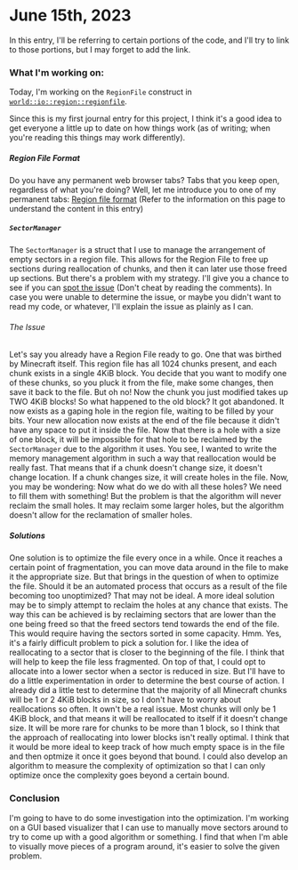 # June 15th, 2023

In this entry, I'll be referring to certain portions of the code, and I'll try to link to those portions, but I may forget to add the link.

### What I'm working on:

Today, I'm working on the `RegionFile` construct in [`world::io::region::regionfile`](https://github.com/NullSurplus/mcutil/blob/main/src/world/io/region/regionfile.rs).

Since this is my first journal entry for this project, I think it's a good idea to get everyone a little up to date on how things work (as of writing; when you're reading this things may work differently).

##### Region File Format

Do you have any permanent web browser tabs? Tabs that you keep open, regardless of what you're doing? Well, let me introduce you to one of my permanent tabs: [Region file format](https://minecraft.fandom.com/wiki/Region_file_format) (Refer to the information on this page to understand the content in this entry)

##### `SectorManager`

The `SectorManager` is a struct that I use to manage the arrangement of empty sectors in a region file. This allows for the Region File to free up sections during reallocation of chunks, and then it can later use those freed up sections. But there's a problem with my strategy. I'll give you a chance to see if you can [spot the issue](https://github.com/NullSurplus/mcutil/blob/6e7648f2f363186b43014d3c580020c8e74c690a/src/world/io/region/sectormanager.rs#L35) (Don't cheat by reading the comments). In case you were unable to determine the issue, or maybe you didn't want to read my code, or whatever, I'll explain the issue as plainly as I can.

###### The Issue

Let's say you already have a Region File ready to go. One that was birthed by Minecraft itself. This region file has all 1024 chunks present, and each chunk exists in a single 4KiB block. You decide that you want to modify one of these chunks, so you pluck it from the file, make some changes, then save it back to the file. But oh no! Now the chunk you just modified takes up TWO 4KiB blocks! So what happened to the old block? It got abandoned. It now exists as a gaping hole in the region file, waiting to be filled by your bits. Your new allocation now exists at the end of the file because it didn't have any space to put it inside the file. Now that there is a hole with a size of one block, it will be impossible for that hole to be reclaimed by the `SectorManager` due to the algorithm it uses. You see, I wanted to write the memory management algorithm in such a way that reallocation would be really fast. That means that if a chunk doesn't change size, it doesn't change location. If a chunk changes size, it will create holes in the file. Now, you may be wondering: Now what do we do with all these holes? We need to fill them with something! But the problem is that the algorithm will never reclaim the small holes. It may reclaim some larger holes, but the algorithm doesn't allow for the reclamation of smaller holes.

##### Solutions

One solution is to optimize the file every once in a while. Once it reaches a certain point of fragmentation, you can move data around in the file to make it the appropriate size. But that brings in the question of when to optimize the file. Should it be an automated process that occurs as a result of the file becoming too unoptimized? That may not be ideal. A more ideal solution may be to simply attempt to reclaim the holes at any chance that exists. The way this can be achieved is by reclaiming sectors that are lower than the one being freed so that the freed sectors tend towards the end of the file. This would require having the sectors sorted in some capacity. Hmm. Yes, it's a fairly difficult problem to pick a solution for. I like the idea of reallocating to a sector that is closer to the beginning of the file. I think that will help to keep the file less fragmented. On top of that, I could opt to allocate into a lower sector when a sector is reduced in size. But I'll have to do a little experimentation in order to determine the best course of action. I already did a little test to determine that the majority of all Minecraft chunks will be 1 or 2 4KiB blocks in size, so I don't have to worry about reallocations so often. It own't be a real issue. Most chunks will only be 1 4KiB block, and that means it will be reallocated to itself if it doesn't change size. It will be more rare for chunks to be more than 1 block, so I think that the approach of reallocating into lower blocks isn't really optimal. I think that it would be more ideal to keep track of how much empty space is in the file and then optmize it once it goes beyond that bound. I could also develop an algorithm to measure the complexity of optimization so that I can only optimize once the complexity goes beyond a certain bound.

### Conclusion

I'm going to have to do some investigation into the optimization. I'm working on a GUI based visualizer that I can use to manually move sectors around to try to come up with a good algorithm or something. I find that when I'm able to visually move pieces of a program around, it's easier to solve the given problem.